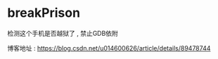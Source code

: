 # breakPrison
检测这个手机是否越狱了 , 禁止GDB依附

博客地址 : https://blog.csdn.net/u014600626/article/details/89478744
